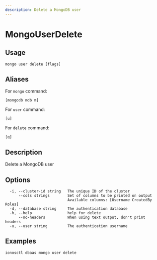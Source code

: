 ```yaml
---
description: Delete a MongoDB user
---
```


# MongoUserDelete

## Usage

```text
mongo user delete [flags]
```

## Aliases

For `mongo` command:

```text
[mongodb mdb m]
```

For `user` command:

```text
[u]
```

For `delete` command:

```text
[g]
```

## Description

Delete a MongoDB user

## Options

```text
  -i, --cluster-id string   The unique ID of the cluster
      --cols strings        Set of columns to be printed on output 
                            Available columns: [Username CreatedBy Roles]
  -d, --database string     The authentication database
  -h, --help                help for delete
      --no-headers          When using text output, don't print headers
  -u, --user string         The authentication username
```

## Examples

```text
ionosctl dbaas mongo user delete
```

